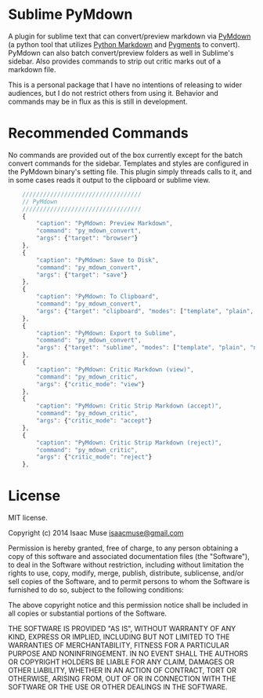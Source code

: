 Sublime PyMdown
===============
A plugin for sublime text that can convert/preview markdown via [PyMdown](https://github.com/facelessuser/PyMdown) (a python tool that utilizes [Python Markdown](https://pythonhosted.org/Markdown/) and [Pygments](http://pygments.org/) to convert).  PyMdown can also batch convert/preview folders as well in Sublime's sidebar.  Also provides commands to strip out critic marks out of a markdown file.

This is a personal package that I have no intentions of releasing to wider audiences, but I do not restrict others from using it.  Behavior and commands may be in flux as this is still in development.

# Recommended Commands
No commands are provided out of the box currently except for the batch convert commands for the sidebar.  Templates and styles are configured in the PyMdown binary's setting file.  This plugin simply threads calls to it, and in some cases reads it output to the clipboard or sublime view.

```javascript
    //////////////////////////////////
    // PyMdown
    //////////////////////////////////
    {
        "caption": "PyMdown: Preview Markdown",
        "command": "py_mdown_convert",
        "args": {"target": "browser"}
    },
    {
        "caption": "PyMdown: Save to Disk",
        "command": "py_mdown_convert",
        "args": {"target": "save"}
    },
    {
        "caption": "PyMdown: To Clipboard",
        "command": "py_mdown_convert",
        "args": {"target": "clipboard", "modes": ["template", "plain", "no_template"]}
    },
    {
        "caption": "PyMdown: Export to Sublime",
        "command": "py_mdown_convert",
        "args": {"target": "sublime", "modes": ["template", "plain", "no_template"]}
    },
    {
        "caption": "PyMdown: Critic Markdown (view)",
        "command": "py_mdown_critic",
        "args": {"critic_mode": "view"}
    },
    {
        "caption": "PyMdown: Critic Strip Markdown (accept)",
        "command": "py_mdown_critic",
        "args": {"critic_mode": "accept"}
    },
    {
        "caption": "PyMdown: Critic Strip Markdown (reject)",
        "command": "py_mdown_critic",
        "args": {"critic_mode": "reject"}
    },

```

# License
MIT license.

Copyright (c) 2014 Isaac Muse <isaacmuse@gmail.com>

Permission is hereby granted, free of charge, to any person obtaining a copy of this software and associated documentation files (the "Software"), to deal in the Software without restriction, including without limitation the rights to use, copy, modify, merge, publish, distribute, sublicense, and/or sell copies of the Software, and to permit persons to whom the Software is furnished to do so, subject to the following conditions:

The above copyright notice and this permission notice shall be included in all copies or substantial portions of the Software.

THE SOFTWARE IS PROVIDED "AS IS", WITHOUT WARRANTY OF ANY KIND, EXPRESS OR IMPLIED, INCLUDING BUT NOT LIMITED TO THE WARRANTIES OF MERCHANTABILITY, FITNESS FOR A PARTICULAR PURPOSE AND NONINFRINGEMENT. IN NO EVENT SHALL THE AUTHORS OR COPYRIGHT HOLDERS BE LIABLE FOR ANY CLAIM, DAMAGES OR OTHER LIABILITY, WHETHER IN AN ACTION OF CONTRACT, TORT OR OTHERWISE, ARISING FROM, OUT OF OR IN CONNECTION WITH THE SOFTWARE OR THE USE OR OTHER DEALINGS IN THE SOFTWARE.
